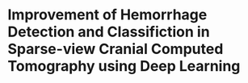 # Improvement of Hemorrhage Detection and Classifiction in Sparse-view Cranial Computed Tomography using Deep Learning
